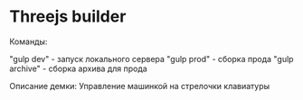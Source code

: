 # Threejs builder

Команды:

"gulp dev" - запуск локального сервера
"gulp prod" - сборка прода
"gulp archive" - сборка архива для прода

Описание демки: Управление машинкой на стрелочки клавиатуры
